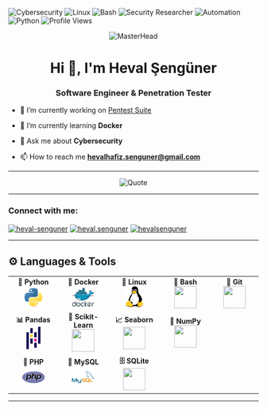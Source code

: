 ![Cybersecurity](https://img.shields.io/badge/Field-Cybersecurity-8b008b)
![Linux](https://img.shields.io/badge/OS-Kali%20Linux-informational)
![Bash](https://img.shields.io/badge/Shell-Bash-lightgrey)
![Security Researcher](https://img.shields.io/badge/Security-Researcher-red)
![Automation](https://img.shields.io/badge/Automation-Scripting-brightgreen)
![Python](https://img.shields.io/badge/Code-Python-3776ab)
![Profile Views](https://komarev.com/ghpvc/?username=hvlsngnr&color=orange)

<p align="center">
  <img src="https://miro.medium.com/v2/resize:fit:640/format:webp/1*hKyAlNfivpdjAvNatvbe4Q.gif" alt="MasterHead" width="640" />
</p>

<h1 align="center">Hi 👋, I'm Heval Şengüner</h1>
<h3 align="center">Software Engineer & Penetration Tester</h3>

- 🔭 I’m currently working on [Pentest Suite](https://github.com/hvlsngnr/Pentest-Suite)

- 🌱 I’m currently learning **Docker**

- 💬 Ask me about **Cybersecurity**

- 📫 How to reach me **hevalhafiz.senguner@gmail.com**
---
<p align="center">
  <img src="https://quotes-github-readme.vercel.app/api?type=horizontal&theme=dark" alt="Quote" />
</p>

---
<h3 align="left">Connect with me:</h3>
<p align="left">
<a href="https://linkedin.com/in/heval-senguner" target="blank"><img align="center" src="https://raw.githubusercontent.com/rahuldkjain/github-profile-readme-generator/master/src/images/icons/Social/linked-in-alt.svg" alt="heval-senguner" height="30" width="40" /></a>
<a href="https://instagram.com/heval.senguner" target="blank"><img align="center" src="https://raw.githubusercontent.com/rahuldkjain/github-profile-readme-generator/master/src/images/icons/Social/instagram.svg" alt="heval.senguner" height="30" width="40" /></a>
<a href="https://kaggle.com/hevalsenguner" target="blank"><img align="center" src="https://raw.githubusercontent.com/rahuldkjain/github-profile-readme-generator/master/src/images/icons/Social/kaggle.svg" alt="hevalsenguner" height="30" width="40" /></a>
</p>

---
## ⚙️ Languages & Tools

<table align="center">
<tr>
<td align="center" width="140">
  <strong>🐍 Python</strong><br>
  <img src="https://raw.githubusercontent.com/devicons/devicon/master/icons/python/python-original.svg" width="45" height="45"/>
</td>
<td align="center" width="140">
  <strong>🐳 Docker</strong><br>
  <img src="https://raw.githubusercontent.com/devicons/devicon/master/icons/docker/docker-original-wordmark.svg" width="45" height="45"/>
</td>
<td align="center" width="140">
  <strong>🐧 Linux</strong><br>
  <img src="https://raw.githubusercontent.com/devicons/devicon/master/icons/linux/linux-original.svg" width="45" height="45"/>
</td>
<td align="center" width="140">
  <strong>🐚 Bash</strong><br>
  <img src="https://www.vectorlogo.zone/logos/gnu_bash/gnu_bash-icon.svg" width="45" height="45"/>
</td>
<td align="center" width="140">
  <strong>🔧 Git</strong><br>
  <img src="https://www.vectorlogo.zone/logos/git-scm/git-scm-icon.svg" width="45" height="45"/>
</td>
</tr>
<tr>
<td align="center" width="140">
  <strong>📊 Pandas</strong><br>
  <img src="https://raw.githubusercontent.com/devicons/devicon/master/icons/pandas/pandas-original.svg" width="45" height="45"/>
</td>
<td align="center" width="140">
  <strong>🤖 Scikit-Learn</strong><br>
  <img src="https://upload.wikimedia.org/wikipedia/commons/0/05/Scikit_learn_logo_small.svg" width="45" height="45"/>
</td>
<td align="center" width="140">
  <strong>📈 Seaborn</strong><br>
  <img src="https://seaborn.pydata.org/_images/logo-mark-lightbg.svg" width="45" height="45"/>
</td>
<td align="center" width="140">
  <strong>🧮 NumPy</strong><br>
  <img src="https://upload.wikimedia.org/wikipedia/commons/3/31/NumPy_logo_2020.svg" width="45" height="45"/>
</td>
</tr>
<tr>
<td align="center" width="140">
  <strong>🐘 PHP</strong><br>
  <img src="https://raw.githubusercontent.com/devicons/devicon/master/icons/php/php-original.svg" width="45" height="45"/>
</td>
<td align="center" width="140">
  <strong>💾 MySQL</strong><br>
  <img src="https://raw.githubusercontent.com/devicons/devicon/master/icons/mysql/mysql-original-wordmark.svg" width="45" height="45"/>
</td>
<td align="center" width="140">
  <strong>🗄️ SQLite</strong><br>
  <img src="https://www.vectorlogo.zone/logos/sqlite/sqlite-icon.svg" width="45" height="45"/>
</td>
</tr>
</table>

</p>

---

